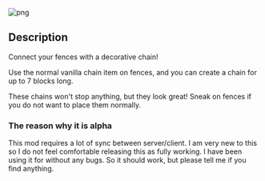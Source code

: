 ![png](https://raw.githubusercontent.com/legoatoom/ConnectibleChains/master/src/main/resources/assets/logo.png)

## Description
Connect your fences with a decorative chain!

Use the normal vanilla chain item on fences, and you can create a chain for up to 7 blocks long. 

These chains won't stop anything, but they look great!
Sneak on fences if you do not want to place them normally.

### The reason why it is alpha

This mod requires a lot of sync between server/client. I am very new to this so I do not feel comfortable releasing this as fully working. I have been using it for without any bugs. So it should work, but please tell me if you find anything.
